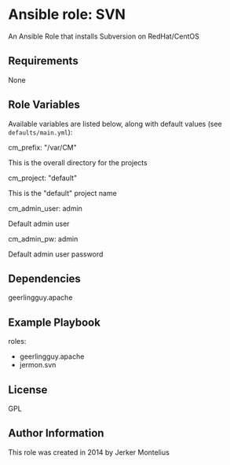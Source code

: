 Ansible role: SVN
========

An Ansible Role that installs Subversion on RedHat/CentOS

Requirements
------------

None

Role Variables
--------------

Available variables are listed below, along with default values (see `defaults/main.yml`):

cm_prefix: "/var/CM"

This is the overall directory for  the projects

cm_project: "default"

This is the "default" project name

cm_admin_user: admin

Default admin user

cm_admin_pw: admin

Default admin user password


Dependencies
------------

geerlingguy.apache

Example Playbook
-------------------------

  roles:
  - geerlingguy.apache
  - jermon.svn


License
-------

GPL

Author Information
------------------

This role was created in 2014 by Jerker Montelius


